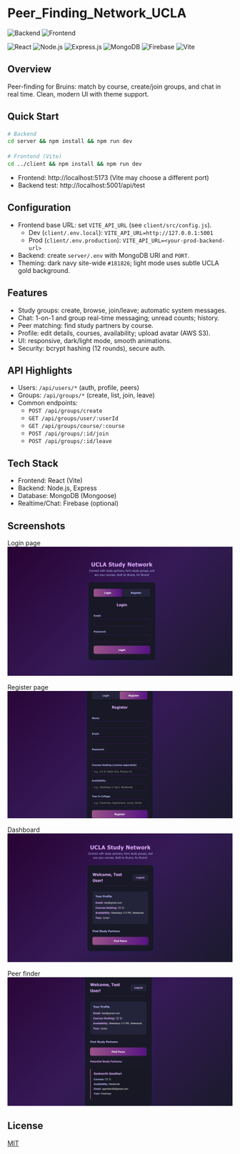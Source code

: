# Peer_Finding_Network_UCLA

![Backend](https://img.shields.io/badge/Backend-Deployed%20on%20Fly.io-blue?style=for-the-badge&logo=fly) ![Frontend](https://img.shields.io/badge/Frontend-Deployed%20on%20Vercel-black?style=for-the-badge&logo=vercel)

![React](https://img.shields.io/badge/React-20232A?style=for-the-badge&logo=react&logoColor=61DAFB) ![Node.js](https://img.shields.io/badge/Node.js-43853D?style=for-the-badge&logo=node.js&logoColor=white) ![Express.js](https://img.shields.io/badge/Express.js-404D59?style=for-the-badge&logo=express&logoColor=white) ![MongoDB](https://img.shields.io/badge/MongoDB-4EA94B?style=for-the-badge&logo=mongodb&logoColor=white) ![Firebase](https://img.shields.io/badge/Firebase-FFCA28?style=for-the-badge&logo=firebase&logoColor=black) ![Vite](https://img.shields.io/badge/Vite-646CFF?style=for-the-badge&logo=vite&logoColor=white)

## Overview
Peer-finding for Bruins: match by course, create/join groups, and chat in real time. Clean, modern UI with theme support.

## Quick Start
```bash
# Backend
cd server && npm install && npm run dev

# Frontend (Vite)
cd ../client && npm install && npm run dev
```
- Frontend: http://localhost:5173 (Vite may choose a different port)
- Backend test: http://localhost:5001/api/test

## Configuration
- Frontend base URL: set `VITE_API_URL` (see `client/src/config.js`).
  - Dev (`client/.env.local`): `VITE_API_URL=http://127.0.0.1:5001`
  - Prod (`client/.env.production`): `VITE_API_URL=<your-prod-backend-url>`
- Backend: create `server/.env` with MongoDB URI and `PORT`.
- Theming: dark navy site-wide `#181826`; light mode uses subtle UCLA gold background.

## Features
- Study groups: create, browse, join/leave; automatic system messages.
- Chat: 1-on-1 and group real-time messaging; unread counts; history.
- Peer matching: find study partners by course.
- Profile: edit details, courses, availability; upload avatar (AWS S3).
- UI: responsive, dark/light mode, smooth animations.
- Security: bcrypt hashing (12 rounds), secure auth.

## API Highlights
- Users: `/api/users/*` (auth, profile, peers)
- Groups: `/api/groups/*` (create, list, join, leave)
- Common endpoints:
  - `POST /api/groups/create`
  - `GET /api/groups/user/:userId`
  - `GET /api/groups/course/:course`
  - `POST /api/groups/:id/join`
  - `POST /api/groups/:id/leave`

## Tech Stack
- Frontend: React (Vite)
- Backend: Node.js, Express
- Database: MongoDB (Mongoose)
- Realtime/Chat: Firebase (optional)



## Screenshots
Login page
![Login Page](client/screenshots/login.png)

Register page
![Register Page](client/screenshots/register.png)

Dashboard
![Dashboard Screenshot](client/screenshots/dashboard.png)

Peer finder
![Peer finder](client/screenshots/peer.png)

## License
[MIT](LICENSE)